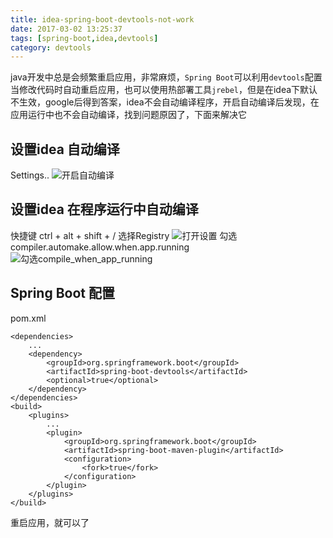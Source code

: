 ```yaml
---
title: idea-spring-boot-devtools-not-work
date: 2017-03-02 13:25:37
tags: [spring-boot,idea,devtools]
category: devtools
---
```


java开发中总是会频繁重启应用，非常麻烦，`Spring Boot`可以利用`devtools`配置当修改代码时自动重启应用，也可以使用热部署工具`jrebel`，但是在idea下默认不生效，google后得到答案，idea不会自动编译程序，开启自动编译后发现，在应用运行中也不会自动编译，找到问题原因了，下面来解决它

## 设置idea 自动编译
Settings..
![开启自动编译](/images/intellij_idea/idea_auto_compile.png)

## 设置idea 在程序运行中自动编译
快捷键 ctrl + alt + shift + / 选择Registry
![打开设置](/images/intellij_idea/ctrl_shift_xie_registry.png)
勾选compiler.automake.allow.when.app.running
![勾选compile_when_app_running](/images/intellij_idea/enable_compile_when_app_running.png)

## Spring Boot 配置
pom.xml
```
<dependencies>
    ...
    <dependency>
        <groupId>org.springframework.boot</groupId>
        <artifactId>spring-boot-devtools</artifactId>
        <optional>true</optional>
    </dependency>
</dependencies>
<build>
    <plugins>
        ...
        <plugin>
            <groupId>org.springframework.boot</groupId>
            <artifactId>spring-boot-maven-plugin</artifactId>
            <configuration>
                <fork>true</fork>
            </configuration>
        </plugin>
    </plugins>
</build>
```

重启应用，就可以了
